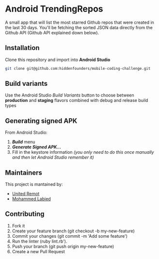 # Android TrendingRepos

A small app that will list the most starred Github repos that were created in the last 30 days. You'll be fetching the sorted JSON data directly from the Github API (Github API explained down below).

## Installation
Clone this repository and import into **Android Studio**
```bash
git clone git@github.com:hiddenfounders/mobile-coding-challenge.git
```

## Build variants
Use the Android Studio *Build Variants* button to choose between **production** and **staging** flavors combined with debug and release build types


## Generating signed APK
From Android Studio:
1. ***Build*** menu
2. ***Generate Signed APK...***
3. Fill in the keystore information *(you only need to do this once manually and then let Android Studio remember it)*

## Maintainers
This project is mantained by:
* [United Remot](https://github.com/hiddenfounders)
* [Mohammed Labied](https://github.com/simolabsoft)


## Contributing

1. Fork it
2. Create your feature branch (git checkout -b my-new-feature)
3. Commit your changes (git commit -m 'Add some feature')
4. Run the linter (ruby lint.rb').
5. Push your branch (git push origin my-new-feature)
6. Create a new Pull Request
